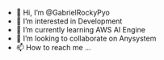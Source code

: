 - 👋 Hi, I’m @GabrielRockyPyo
- 👀 I’m interested in Development
- 🌱 I’m currently learning AWS AI Engine
- 💞️ I’m looking to collaborate on Anysystem
- 📫 How to reach me ...

<!---
GabrielRockyPyo/GabrielRockyPyo is a ✨ special ✨ repository because its `README.md` (this file) appears on your GitHub profile.
You can click the Preview link to take a look at your changes.
--->
